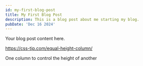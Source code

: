 ```yaml
---
id: my-first-blog-post
title: My First Blog Post
description: This is a blog post about me starting my blog.
pubDate: 'Dec 16 2024'
---
```


Your blog post content here.

https://css-tip.com/equal-height-column/

One column to control the height of another
